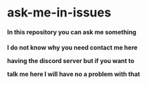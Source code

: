 # ask-me-in-issues
<h4>In this repository you can ask me something </h4>
<h4>
  I do not know why you need contact me here 
  
  having the discord server but if you want to 
  
  talk me here I will have no a problem with that
</h4>

